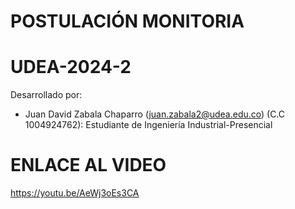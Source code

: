 # POSTULACIÓN MONITORIA

# UDEA-2024-2

 Desarrollado por:
-  Juan David Zabala Chaparro (juan.zabala2@udea.edu.co) (C.C 1004924762): Estudiante de Ingeniería Industrial-Presencial

# ENLACE AL VIDEO 
https://youtu.be/AeWj3oEs3CA
